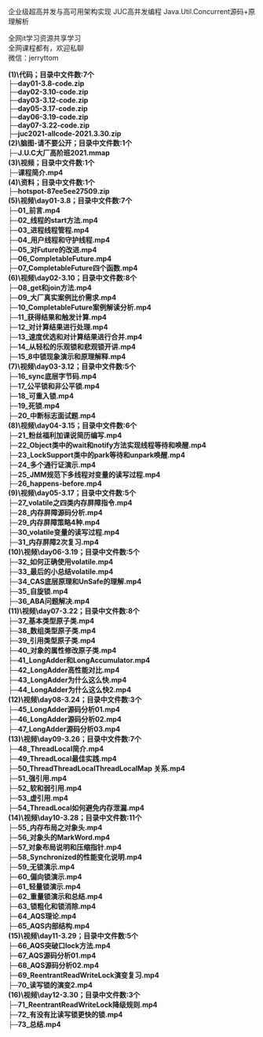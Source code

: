 企业级超高并发与高可用架构实现 JUC高并发编程 Java.Util.Concurrent源码+原理解析

全网it学习资源共享学习<br>全网课程都有，欢迎私聊<br>微信：jerryttom<br>

<strong>(1)\代码；目录中文件数:7个</strong><br> <strong>├─day01-3.8-code.zip</strong><br> <strong>├─day02-3.10-code.zip</strong><br> <strong>├─day03-3.12-code.zip</strong><br> <strong>├─day05-3.17-code.zip</strong><br> <strong>├─day06-3.19-code.zip</strong><br> <strong>├─day07-3.22-code.zip</strong><br> <strong>├─juc2021-allcode-2021.3.30.zip</strong><br> <strong>(2)\脑图-请不要公开；目录中文件数:1个</strong><br> <strong>├─J.U.C大厂高阶班2021.mmap</strong><br> <strong>(3)\视频；目录中文件数:1个</strong><br> <strong>├─课程简介.mp4</strong><br> <strong>(4)\资料；目录中文件数:1个</strong><br> <strong>├─hotspot-87ee5ee27509.zip</strong><br> <strong>(5)\视频\day01-3.8；目录中文件数:7个</strong><br> <strong>├─01_前言.mp4</strong><br> <strong>├─02_线程的start方法.mp4</strong><br> <strong>├─03_进程线程管程.mp4</strong><br> <strong>├─04_用户线程和守护线程.mp4</strong><br> <strong>├─05_对Future的改进.mp4</strong><br> <strong>├─06_CompletableFuture.mp4</strong><br> <strong>├─07_CompletableFuture四个函数.mp4</strong><br> <strong>(6)\视频\day02-3.10；目录中文件数:8个</strong><br> <strong>├─08_get和join方法.mp4</strong><br> <strong>├─09_大厂真实案例比价需求.mp4</strong><br> <strong>├─10_CompletableFuture案例解读分析.mp4</strong><br> <strong>├─11_获得结果和触发计算.mp4</strong><br> <strong>├─12_对计算结果进行处理.mp4</strong><br> <strong>├─13_速度优选和对计算结果进行合并.mp4</strong><br> <strong>├─14_从轻松的乐观锁和悲观锁开讲.mp4</strong><br> <strong>├─15_8中锁现象演示和原理解释.mp4</strong><br> <strong>(7)\视频\day03-3.12；目录中文件数:5个</strong><br> <strong>├─16_sync底层字节码.mp4</strong><br> <strong>├─17_公平锁和非公平锁.mp4</strong><br> <strong>├─18_可重入锁.mp4</strong><br> <strong>├─19_死锁.mp4</strong><br> <strong>├─20_中断标志面试题.mp4</strong><br> <strong>(8)\视频\day04-3.15；目录中文件数:6个</strong><br> <strong>├─21_粉丝福利加课说简历编写.mp4</strong><br> <strong>├─22_Object类中的wait和notify方法实现线程等待和唤醒.mp4</strong><br> <strong>├─23_LockSupport类中的park等待和unpark唤醒.mp4</strong><br> <strong>├─24_多个通行证演示.mp4</strong><br> <strong>├─25_JMM规范下多线程对变量的读写过程.mp4</strong><br> <strong>├─26_happens-before.mp4</strong><br> <strong>(9)\视频\day05-3.17；目录中文件数:5个</strong><br> <strong>├─27_volatile之四类内存屏障指令.mp4</strong><br> <strong>├─28_内存屏障源码分析.mp4</strong><br> <strong>├─29_内存屏障策略4种.mp4</strong><br> <strong>├─30_volatile变量的读写过程.mp4</strong><br> <strong>├─31_内存屏障2次复习.mp4</strong><br> <strong>(10)\视频\day06-3.19；目录中文件数:5个</strong><br> <strong>├─32_如何正确使用volatile.mp4</strong><br> <strong>├─33_最后的小总结volatile.mp4</strong><br> <strong>├─34_CAS底层原理和UnSafe的理解.mp4</strong><br> <strong>├─35_自旋锁.mp4</strong><br> <strong>├─36_ABA问题解决.mp4</strong><br> <strong>(11)\视频\day07-3.22；目录中文件数:8个</strong><br> <strong>├─37_基本类型原子类.mp4</strong><br> <strong>├─38_数组类型原子类.mp4</strong><br> <strong>├─39_引用类型原子类.mp4</strong><br> <strong>├─40_对象的属性修改原子类.mp4</strong><br> <strong>├─41_LongAdder和LongAccumulator.mp4</strong><br> <strong>├─42_LongAdder高性能对比.mp4</strong><br> <strong>├─43_LongAdder为什么这么快.mp4</strong><br> <strong>├─44_LongAdder为什么这么快2.mp4</strong><br> <strong>(12)\视频\day08-3.24；目录中文件数:3个</strong><br> <strong>├─45_LongAdder源码分析01.mp4</strong><br> <strong>├─46_LongAdder源码分析02.mp4</strong><br> <strong>├─47_LongAdder源码分析03.mp4</strong><br> <strong>(13)\视频\day09-3.26；目录中文件数:7个</strong><br> <strong>├─48_ThreadLocal简介.mp4</strong><br> <strong>├─49_ThreadLocal最佳实践.mp4</strong><br> <strong>├─50_ThreadThreadLocalThreadLocalMap 关系.mp4</strong><br> <strong>├─51_强引用.mp4</strong><br> <strong>├─52_软和弱引用.mp4</strong><br> <strong>├─53_虚引用.mp4</strong><br> <strong>├─54_ThreadLocal如何避免内存泄漏.mp4</strong><br> <strong>(14)\视频\day10-3.28；目录中文件数:11个</strong><br> <strong>├─55_内存布局之对象头.mp4</strong><br> <strong>├─56_对象头的MarkWord.mp4</strong><br> <strong>├─57_对象布局说明和压缩指针.mp4</strong><br> <strong>├─58_Synchronized的性能变化说明.mp4</strong><br> <strong>├─59_无锁演示.mp4</strong><br> <strong>├─60_偏向锁演示.mp4</strong><br> <strong>├─61_轻量锁演示.mp4</strong><br> <strong>├─62_重量锁演示和总结.mp4</strong><br> <strong>├─63_锁粗化和锁消除.mp4</strong><br> <strong>├─64_AQS理论.mp4</strong><br> <strong>├─65_AQS内部结构.mp4</strong><br> <strong>(15)\视频\day11-3.29；目录中文件数:5个</strong><br> <strong>├─66_AQS突破口lock方法.mp4</strong><br> <strong>├─67_AQS源码分析01.mp4</strong><br> <strong>├─68_AQS源码分析02.mp4</strong><br> <strong>├─69_ReentrantReadWriteLock演变复习.mp4</strong><br> <strong>├─70_读写锁的演变2.mp4</strong><br> <strong>(16)\视频\day12-3.30；目录中文件数:3个</strong><br> <strong>├─71_ReentrantReadWriteLock降级规则.mp4</strong><br> <strong>├─72_有没有比读写锁更快的锁.mp4</strong><br> <strong>├─73_总结.mp4</strong>